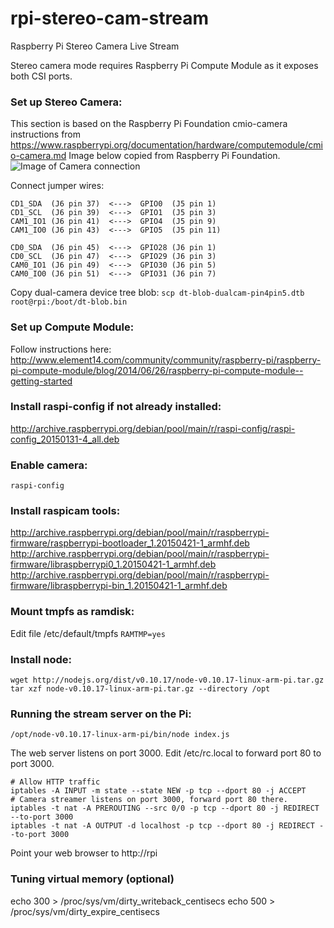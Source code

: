 # rpi-stereo-cam-stream
Raspberry Pi Stereo Camera Live Stream

Stereo camera mode requires Raspberry Pi Compute Module as it exposes both CSI ports.

### Set up Stereo Camera:
This section is based on the Raspberry Pi Foundation cmio-camera instructions from https://www.raspberrypi.org/documentation/hardware/computemodule/cmio-camera.md
Image below copied from Raspberry Pi Foundation.
![Image of Camera connection](https://github.com/jasaw/rpi-stereo-cam-stream/blob/master/docs/CMAIO-Cam-Adapter.jpg)

Connect jumper wires:
```
CD1_SDA  (J6 pin 37)  <--->  GPIO0  (J5 pin 1)
CD1_SCL  (J6 pin 39)  <--->  GPIO1  (J5 pin 3)
CAM1_IO1 (J6 pin 41)  <--->  GPIO4  (J5 pin 9)
CAM1_IO0 (J6 pin 43)  <--->  GPIO5  (J5 pin 11)

CD0_SDA  (J6 pin 45)  <--->  GPIO28 (J6 pin 1)
CD0_SCL  (J6 pin 47)  <--->  GPIO29 (J6 pin 3)
CAM0_IO1 (J6 pin 49)  <--->  GPIO30 (J6 pin 5)
CAM0_IO0 (J6 pin 51)  <--->  GPIO31 (J6 pin 7)
```

Copy dual-camera device tree blob:
`scp dt-blob-dualcam-pin4pin5.dtb root@rpi:/boot/dt-blob.bin`

### Set up Compute Module:
Follow instructions here: http://www.element14.com/community/community/raspberry-pi/raspberry-pi-compute-module/blog/2014/06/26/raspberry-pi-compute-module--getting-started

### Install raspi-config if not already installed:
http://archive.raspberrypi.org/debian/pool/main/r/raspi-config/raspi-config_20150131-4_all.deb

### Enable camera:
`raspi-config`

### Install raspicam tools:
http://archive.raspberrypi.org/debian/pool/main/r/raspberrypi-firmware/raspberrypi-bootloader_1.20150421-1_armhf.deb
http://archive.raspberrypi.org/debian/pool/main/r/raspberrypi-firmware/libraspberrypi0_1.20150421-1_armhf.deb
http://archive.raspberrypi.org/debian/pool/main/r/raspberrypi-firmware/libraspberrypi-bin_1.20150421-1_armhf.deb

### Mount tmpfs as ramdisk:
Edit file /etc/default/tmpfs
`RAMTMP=yes`

### Install node:
```
wget http://nodejs.org/dist/v0.10.17/node-v0.10.17-linux-arm-pi.tar.gz
tar xzf node-v0.10.17-linux-arm-pi.tar.gz --directory /opt
```

### Running the stream server on the Pi:
`/opt/node-v0.10.17-linux-arm-pi/bin/node index.js`

The web server listens on port 3000. Edit /etc/rc.local to forward port 80 to port 3000.
```
# Allow HTTP traffic
iptables -A INPUT -m state --state NEW -p tcp --dport 80 -j ACCEPT
# Camera streamer listens on port 3000, forward port 80 there.
iptables -t nat -A PREROUTING --src 0/0 -p tcp --dport 80 -j REDIRECT --to-port 3000
iptables -t nat -A OUTPUT -d localhost -p tcp --dport 80 -j REDIRECT --to-port 3000
```

Point your web browser to http://rpi

### Tuning virtual memory (optional)
echo 300 > /proc/sys/vm/dirty_writeback_centisecs
echo 500 > /proc/sys/vm/dirty_expire_centisecs
